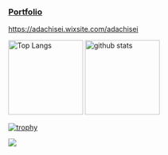 ### **[Portfolio](https://adachisei.wixsite.com/adachisei)**
https://adachisei.wixsite.com/adachisei

<p align="left"> 
  <img alt="Top Langs" height="150px" src="https://github-readme-stats.vercel.app/api/top-langs/?username=AdachiSei&layout=compact&count_private=true&show_icons=true&theme=dark" />
  <img alt="github stats" height="150px" src="https://github-readme-stats.vercel.app/api?username=AdachiSei&count_private=true&show_icons=true&show_icons=true&theme=dark" />
</p>

[![trophy](https://github-profile-trophy.vercel.app/?username=AdachiSei&theme=juicyfresh)](https://github.com/ryo-ma/github-profile-trophy)

![](https://github-profile-summary-cards.vercel.app/api/cards/profile-details?username=AdachiSei&theme=monokai)
